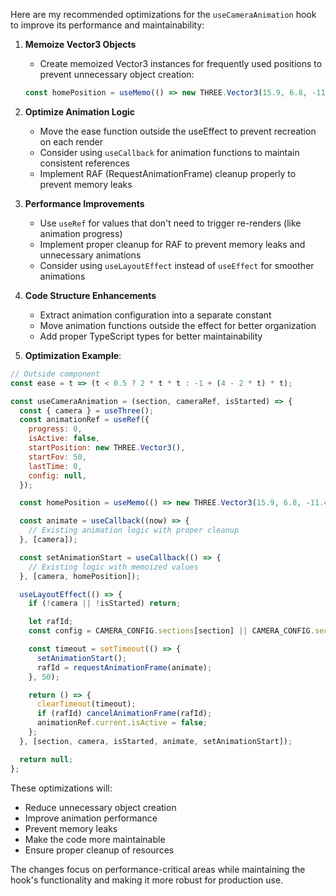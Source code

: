 Here are my recommended optimizations for the `useCameraAnimation` hook to improve its performance and maintainability:

1. **Memoize Vector3 Objects**
   - Create memoized Vector3 instances for frequently used positions to prevent unnecessary object creation:
   ```javascript
   const homePosition = useMemo(() => new THREE.Vector3(15.9, 6.8, -11.4), []);
   ```

2. **Optimize Animation Logic**
   - Move the ease function outside the useEffect to prevent recreation on each render
   - Consider using `useCallback` for animation functions to maintain consistent references
   - Implement RAF (RequestAnimationFrame) cleanup properly to prevent memory leaks

3. **Performance Improvements**
   - Use `useRef` for values that don't need to trigger re-renders (like animation progress)
   - Implement proper cleanup for RAF to prevent memory leaks and unnecessary animations
   - Consider using `useLayoutEffect` instead of `useEffect` for smoother animations

4. **Code Structure Enhancements**
   - Extract animation configuration into a separate constant
   - Move animation functions outside the effect for better organization
   - Add proper TypeScript types for better maintainability

5. **Optimization Example**:
```javascript
// Outside component
const ease = t => (t < 0.5 ? 2 * t * t : -1 + (4 - 2 * t) * t);

const useCameraAnimation = (section, cameraRef, isStarted) => {
  const { camera } = useThree();
  const animationRef = useRef({
    progress: 0,
    isActive: false,
    startPosition: new THREE.Vector3(),
    startFov: 50,
    lastTime: 0,
    config: null,
  });

  const homePosition = useMemo(() => new THREE.Vector3(15.9, 6.8, -11.4), []);

  const animate = useCallback((now) => {
    // Existing animation logic with proper cleanup
  }, [camera]);

  const setAnimationStart = useCallback(() => {
    // Existing logic with memoized values
  }, [camera, homePosition]);

  useLayoutEffect(() => {
    if (!camera || !isStarted) return;

    let rafId;
    const config = CAMERA_CONFIG.sections[section] || CAMERA_CONFIG.sections["intro"];

    const timeout = setTimeout(() => {
      setAnimationStart();
      rafId = requestAnimationFrame(animate);
    }, 50);

    return () => {
      clearTimeout(timeout);
      if (rafId) cancelAnimationFrame(rafId);
      animationRef.current.isActive = false;
    };
  }, [section, camera, isStarted, animate, setAnimationStart]);

  return null;
};
```

These optimizations will:
- Reduce unnecessary object creation
- Improve animation performance
- Prevent memory leaks
- Make the code more maintainable
- Ensure proper cleanup of resources

The changes focus on performance-critical areas while maintaining the hook's functionality and making it more robust for production use.

